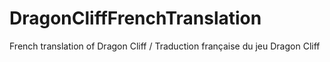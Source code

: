 # DragonCliffFrenchTranslation
French translation of Dragon Cliff / Traduction française du jeu Dragon Cliff
